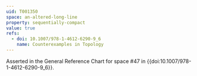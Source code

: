 ```yaml
---
uid: T001350
space: an-altered-long-line
property: sequentially-compact
value: true
refs:
  - doi: 10.1007/978-1-4612-6290-9_6
    name: Counterexamples in Topology
---
```

Asserted in the General Reference Chart for space #47 in
{{doi:10.1007/978-1-4612-6290-9_6}}.
